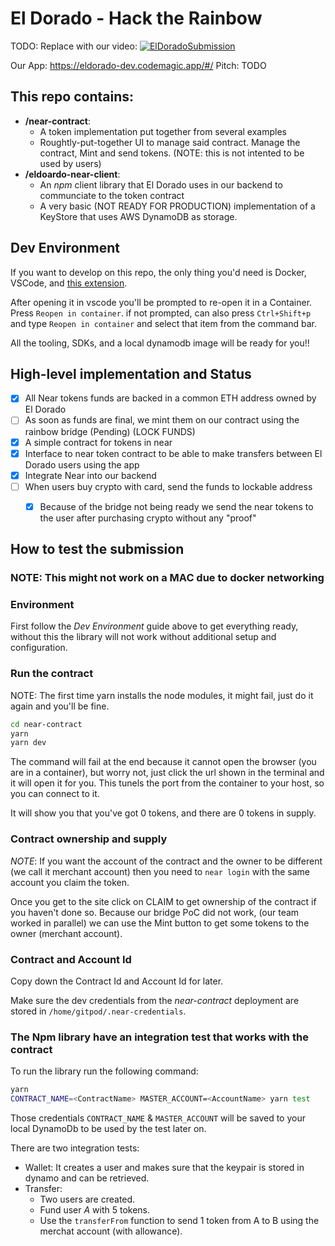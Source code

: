 # El Dorado - Hack the Rainbow

TODO: Replace with our video:
[![ElDoradoSubmission](https://img.youtube.com/vi/C0DPdy98e4c/0.jpg)](https://www.youtube.com/watch?v=C0DPdy98e4c)

Our App: https://eldorado-dev.codemagic.app/#/ 
Pitch: TODO




## This repo contains:
 - **/near-contract**: 
    - A token implementation put together from several examples
    - Roughtly-put-together UI to manage said contract. Manage the contract, Mint and send tokens. (NOTE: this is not intented to be used by users)
 - **/eldoardo-near-client**: 
    - An *npm* client library that El Dorado uses in our backend to communciate to the token contract
    - A very basic (NOT READY FOR PRODUCTION) implementation of a KeyStore that uses AWS DynamoDB as storage.

## Dev Environment

If you want to develop on this repo, the only thing you'd need is Docker, VSCode, and [this extension](https://marketplace.visualstudio.com/items?itemName=ms-vscode-remote.remote-containers#review-details).

After opening it in vscode you'll be prompted to re-open it in a Container. Press `Reopen in container`.
if not prompted, can also press `Ctrl+Shift+p` and type `Reopen in container` and select that item from the command bar.

All the tooling, SDKs, and a local dynamodb image will be ready for you!!

## High-level implementation and Status

- [x] All Near tokens funds are backed in a common ETH address owned by El Dorado
- [ ] As soon as funds are final, we mint them on our contract using the rainbow bridge (Pending) (LOCK FUNDS)
- [x] A simple contract for tokens in near
- [x] Interface to near token contract to be able to make transfers between El Dorado users using the app
- [x] Integrate Near into our backend
- [ ] When users buy crypto with card, send the funds to lockable address
   - [x] Because of the bridge not being ready we send the near tokens to the user after purchasing crypto without any "proof"
   

## How to test the submission 
### NOTE: This might not work on a MAC due to docker networking

### Environment
First follow the *Dev Environment* guide above to get everything ready, without this the library will not work without additional setup and configuration.

### Run the contract
NOTE: The first time yarn installs the node modules, it might fail, just do it again and you'll be fine.
```bash
cd near-contract
yarn
yarn dev
```
The command will fail at the end because it cannot open the browser (you are in a container), but worry not, just click the url shown in the terminal and it will open it for you. This tunels the port from the container to your host, so you can connect to it.

It will show you that you've got 0 tokens, and there are 0 tokens in supply.

### Contract ownership and supply
*NOTE*: If you want the account of the contract and the owner to be different (we call it merchant account) then you need to `near login` with the same account you claim the token.

Once you get to the site click on CLAIM to get ownership of the contract if you haven't done so. 
Because our bridge PoC did not work, (our team worked in parallel) we can use the Mint button to get some tokens to the owner (merchant account).

### Contract and Account Id
Copy down the Contract Id and Account Id for later.

Make sure the dev credentials from the *near-contract* deployment are stored in `/home/gitpod/.near-credentials`.

### The Npm library have an integration test that works with the contract
To run the library run the following command:
```bash
yarn
CONTRACT_NAME=<ContractName> MASTER_ACCOUNT=<AccountName> yarn test
```
Those credentials `CONTRACT_NAME` & `MASTER_ACCOUNT` will be saved to your local DynamoDb to be used by the test later on.

There are two integration tests:
- Wallet: It creates a user and makes sure that the keypair is stored in dynamo and can be retrieved.
- Transfer: 
  - Two users are created.
  - Fund user *A* with 5 tokens.
  - Use the `transferFrom` function to send 1 token from A to B using the merchat account (with allowance).

